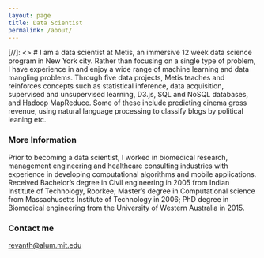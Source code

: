 ```yaml
---
layout: page
title: Data Scientist
permalink: /about/
---
```


[//]: <>  # I am a data scientist at Metis, an immersive 12 week data science program in New York city. Rather than focusing on a single type of problem, 
I have experience in and enjoy a wide range of machine learning and data mangling problems. Through five data projects, Metis teaches and reinforces concepts such as statistical inference, data acquisition, supervised and unsupervised learning, D3.js, SQL and NoSQL databases, and Hadoop MapReduce. Some of these include predicting cinema gross revenue, using natural language processing to classify blogs by political leaning etc.

### More Information
Prior to becoming a data scientist, I worked in biomedical research, management engineering and healthcare consulting industries with experience in developing computational algorithms and mobile applications. Received Bachelor’s degree in Civil engineering in 2005 from Indian Institute of Technology, Roorkee; Master’s degree in Computational science from Massachusetts Institute of Technology in 2006; PhD degree in Biomedical engineering from the University of Western Australia in 2015.

### Contact me

[revanth@alum.mit.edu](mailto:email@domain.com)
